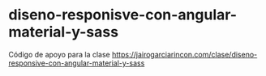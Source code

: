 # diseno-responisve-con-angular-material-y-sass
Código de apoyo para la clase https://jairogarciarincon.com/clase/diseno-responsive-con-angular-material-y-sass
